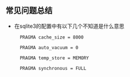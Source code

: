 ## 常见问题总结

* 在sqlite3的配置中有以下几个不知道是什么意思
 
        PRAGMA cache_size = 8000
        
        PRAGMA auto_vacuum = 0
        
        PRAGMA temp_store = MEMORY
        
        PRAGMA synchronous = FULL